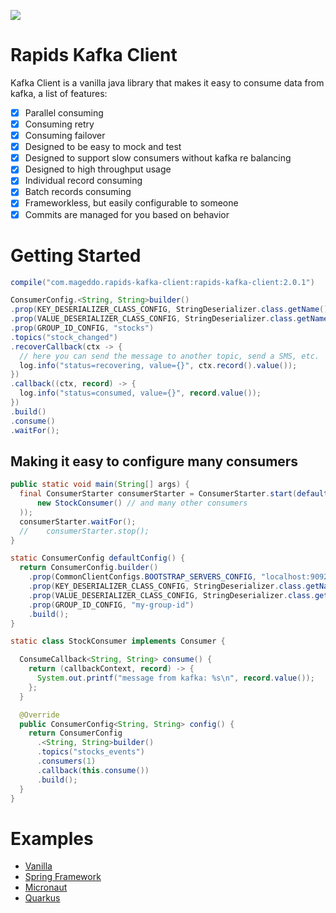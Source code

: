 ![](https://i.imgur.com/QsI0TKc.png)

# Rapids Kafka Client

Kafka Client is a vanilla java library that makes it easy to consume data from kafka,
 a list of features:

* [x] Parallel consuming
* [x] Consuming retry
* [x] Consuming failover
* [x] Designed to be easy to mock and test
* [x] Designed to support slow consumers without kafka re balancing
* [x] Designed to high throughput usage
* [x] Individual record consuming
* [x] Batch records consuming
* [x] Frameworkless, but easily configurable to someone
* [x] Commits are managed for you based on behavior

# Getting Started

```groovy
compile("com.mageddo.rapids-kafka-client:rapids-kafka-client:2.0.1")
```

```java
ConsumerConfig.<String, String>builder()
.prop(KEY_DESERIALIZER_CLASS_CONFIG, StringDeserializer.class.getName())
.prop(VALUE_DESERIALIZER_CLASS_CONFIG, StringDeserializer.class.getName())
.prop(GROUP_ID_CONFIG, "stocks")
.topics("stock_changed")
.recoverCallback(ctx -> {
  // here you can send the message to another topic, send a SMS, etc.
  log.info("status=recovering, value={}", ctx.record().value());
})
.callback((ctx, record) -> {
  log.info("status=consumed, value={}", record.value());
})
.build()
.consume()
.waitFor();
```

## Making it easy to configure many consumers

```java
public static void main(String[] args) {
  final ConsumerStarter consumerStarter = ConsumerStarter.start(defaultConfig(), Arrays.asList(
      new StockConsumer() // and many other consumers
  ));
  consumerStarter.waitFor();
  //    consumerStarter.stop();
}

static ConsumerConfig defaultConfig() {
  return ConsumerConfig.builder()
    .prop(CommonClientConfigs.BOOTSTRAP_SERVERS_CONFIG, "localhost:9092")
    .prop(KEY_DESERIALIZER_CLASS_CONFIG, StringDeserializer.class.getName())
    .prop(VALUE_DESERIALIZER_CLASS_CONFIG, StringDeserializer.class.getName())
    .prop(GROUP_ID_CONFIG, "my-group-id")
    .build();
}

static class StockConsumer implements Consumer {

  ConsumeCallback<String, String> consume() {
    return (callbackContext, record) -> {
      System.out.printf("message from kafka: %s\n", record.value());
    };
  }

  @Override
  public ConsumerConfig<String, String> config() {
    return ConsumerConfig
      .<String, String>builder()
      .topics("stocks_events")
      .consumers(1)
      .callback(this.consume())
      .build();
  }
}
```

# Examples
* [Vanilla][1]
* [Spring Framework][2]
* [Micronaut][3]
* [Quarkus][4]

[1]: https://github.com/mageddo-projects/kafka-client-examples/tree/master/vanilla
[2]: https://github.com/mageddo-projects/kafka-client-examples/tree/master/spring
[3]: https://github.com/mageddo-projects/kafka-client-examples/tree/master/micronaut
[4]: https://github.com/mageddo-projects/kafka-client-examples/tree/master/quarkus
